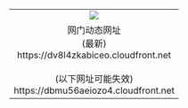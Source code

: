 ﻿<table>
  <tr></tr>
  <tr><td colspan=2 align=center><img src="https://dv8l4zkabiceo.cloudfront.net/Up/oGate.jpg" /></td></tr>
  <tr><td colspan=2 align=center>网门动态网址<br/>(最新)
<br>https://dv8l4zkabiceo.cloudfront.net
<br/><br/>(以下网址可能失效)
<br>https://dbmu56aeiozo4.cloudfront.net
    </td>
  </tr>
</table>
